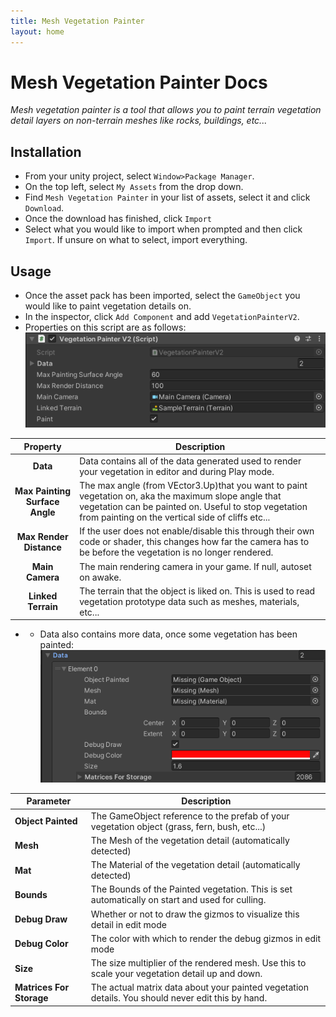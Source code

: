 ```yaml
---
title: Mesh Vegetation Painter
layout: home
---
```


# Mesh Vegetation Painter Docs

*Mesh vegetation painter is a tool that allows you to paint terrain vegetation detail layers on non-terrain meshes like rocks, buildings, etc...*

## Installation

- From your unity project, select `Window>Package Manager`.
- On the top left, select `My Assets` from the drop down.
- Find `Mesh Vegetation Painter` in your list of assets, select it and click `Download`.
- Once the download has finished, click `Import`
- Select what you would like to import when prompted and then click `Import`. If unsure on what to select, import everything.

## Usage
- Once the asset pack has been imported, select the `GameObject` you would like to paint vegetation details on.
- In the inspector, click `Add Component` and add `VegetationPainterV2`.
- Properties on this script are as follows:
![Script Properties](/assets/images/scriptProperties.png)

| Property 	| Description 	|
|:---:	|---	|
| **Data** 	| Data contains all of the data generated used to render your vegetation in editor and during Play mode. 	|
| **Max Painting Surface Angle** 	| The max angle (from VEctor3.Up)that you want to paint vegetation on, aka the maximum slope angle that vegetation can be painted on. Useful to stop vegetation from painting on the vertical side of cliffs etc... 	|
| **Max Render Distance** 	| If the user does not enable/disable this through their own code or shader, this changes how far the camera has to be before the vegetation is no longer rendered. 	|
| **Main Camera** 	| The main rendering camera in your game. If null, autoset on awake. 	|
| **Linked Terrain** 	| The terrain that the object is liked on. This is used to read vegetation prototype data such as meshes, materials, etc... 	|

- - Data also contains more data, once some vegetation has been painted:
![Data Properties](/assets/images/dataProperties.png)

| Parameter 	| Description 	|
|---	|---	|
| **Object Painted** 	| The GameObject reference to the prefab of your vegetation object (grass, fern, bush, etc...) 	|
| **Mesh** 	| The Mesh of the vegetation detail (automatically detected) 	|
| **Mat** 	| The Material of the vegetation detail (automatically detected) 	|
| **Bounds** 	| The Bounds of the Painted vegetation. This is set automatically on start and used for culling. 	|
| **Debug Draw** 	| Whether or not to draw the gizmos to visualize this detail in edit mode 	|
| **Debug Color** 	| The color with which to render the debug gizmos in edit mode 	|
| **Size** 	| The size multiplier of the rendered mesh. Use this to scale your vegetation detail up and down. 	|
| **Matrices For Storage** 	| The actual matrix data about your painted vegetation details. You should never edit this by hand. 	|